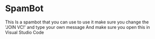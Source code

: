 # SpamBot
This Is a spambot that you can use
to use it make sure you change the 'JOIN VC!' and type your own message
And make sure you open this in Visual Studio Code
